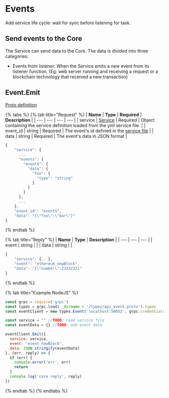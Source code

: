 # Events

Add service life cycle: wait for sync before listening for task.

## Send events to the Core

The Service can send data to the Core. The data is divided into three categories:

* Events from listener: When the Service emits a new event from its listener function. \(Eg: web server running and receiving a request or a blockchain technology that received a new transaction\)

## Event.Emit

[Proto definition](https://github.com/mesg-foundation/application/blob/dev/types/api_event.go)

{% tabs %}
{% tab title="Request" %}
| **Name** | **Type** | **Required** | **Description** |
| --- | --- | --- | --- |
| service | [Service](service-file.md) | Required | Object containing the service definition loaded from the yml service file. |
| event\_id | string | Required | The event's id defined in the [service file](https://github.com/mesg-foundation/documentation/tree/c1028b6f9d709adf2ad46364ce7baaa37e27ff8e/service/service/service-file.md) |
| data | string | Required | The event's data in JSON format |

```javascript
{
    "service": {
      ...
      "events": {
        "eventX": {
          "data": {
            "foo": {
              "type": "string"
            }
          }
        }
      },
      ...
    },
    "event_id": "eventX",
    "data": "{\"foo\":\"bar\"}"
}
```
{% endtab %}

{% tab title="Reply" %}
| **Name** | **Type** | **Description** |
| --- | --- | --- |
| event | string |  |
| data | string |  |

```javascript
{
    "service": {...},
    "event": "ethereum_newBlock",
    "data": "{\"number\":2323232}"
}
```
{% endtab %}

{% tab title="Example NodeJS" %}
```javascript
const grpc = require('grpc')
const types = grpc.load(__dirname + '/types/api_event.proto').types
const eventClient = new types.Event('localhost:50052', grpc.credentials.createInsecure())

const service = "" //TODO: read service file
const eventData = {} //TODO: add event data

eventClient.Emit({
  service: service,
  event: "event_newBlock",
  data: JSON.stringify(eventData)
}, (err, reply) => {
  if (err) {
    console.error('err', err)
    return
  }
  console.log('core reply', reply)
})
```
{% endtab %}
{% endtabs %}



